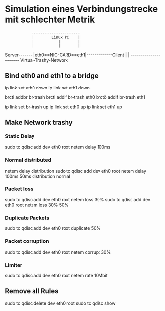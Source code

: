 # Simulation eines Verbindungstrecke mit schlechter Metrik


                ----------------------
                |        Linux PC    |
                |           |        |
                |           |        |
  Server------- |eth0==NIC-CARD==eth1|-------------Client
                |                    |
                ----------------------
                Virtual-Trashy-Network
                
                
## Bind eth0 and eth1 to a bridge
ip link set eth0 down
ip link set eth1 down

brctl addbr br-trash
brctl addif br-trash eth0
brctö addif br-trash eth1

ip link set br-trash up
ip link set eth0 up
ip link set eth1 up

## Make Network trashy
### Static Delay
sudo tc qdisc add dev eth0 root netem delay 100ms

### Normal distributed
netem delay <mean> <standard deviation> distribution <distribution name>
sudo tc qdisc add dev eth0 root netem delay 100ms 50ms distribution normal

### Packet loss
sudo tc qdisc add dev eth0 root netem loss 30%
sudo tc qdisc add dev eth0 root netem loss 30% 50%

### Duplicate Packets
sudo tc qdisc add dev eth0 root duplicate 50%

### Packet corruption
sudo tc qdisc add dev eth0 root netem corrupt 30%

### Limiter
sudo tc qdisc add dev eth0 root netem rate 10Mbit


## Remove all Rules
sudo tc qdisc delete dev eth0 root
sudo tc qdisc show

